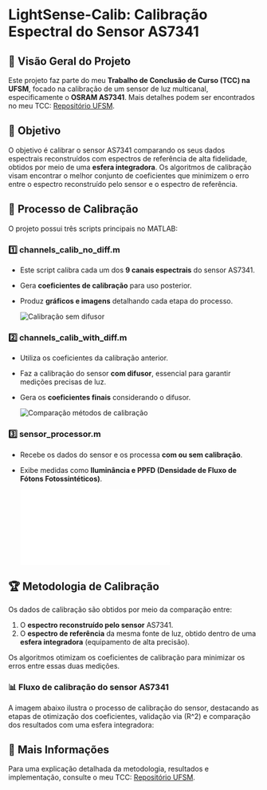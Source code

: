 # LightSense-Calib: Calibração Espectral do Sensor AS7341

## 📌 Visão Geral do Projeto
Este projeto faz parte do meu **Trabalho de Conclusão de Curso (TCC) na UFSM**, focado na calibração de um sensor de luz multicanal, especificamente o **OSRAM AS7341**. Mais detalhes podem ser encontrados no meu TCC: [Repositório UFSM](https://repositorio.ufsm.br/handle/1/32820).

## 🎯 Objetivo
O objetivo é calibrar o sensor AS7341 comparando os seus dados espectrais reconstruídos com espectros de referência de alta fidelidade, obtidos por meio de uma **esfera integradora**. Os algoritmos de calibração visam encontrar o melhor conjunto de coeficientes que minimizem o erro entre o espectro reconstruído pelo sensor e o espectro de referência.

## 🔬 Processo de Calibração
O projeto possui três scripts principais no MATLAB:

### **1️⃣ channels_calib_no_diff.m**
- Este script calibra cada um dos **9 canais espectrais** do sensor AS7341.
- Gera **coeficientes de calibração** para uso posterior.
- Produz **gráficos e imagens** detalhando cada etapa do processo.

  ![Calibração sem difusor](saved_images/CalibrationIdealCoefficients_RB_100.png)

### **2️⃣ channels_calib_with_diff.m**
- Utiliza os coeficientes da calibração anterior.
- Faz a calibração do sensor **com difusor**, essencial para garantir medições precisas de luz.
- Gera os **coeficientes finais** considerando o difusor.

  ![Comparação métodos de calibração](saved_images/Rsquared_eachMethod_eachTrial_diffusers.png)

### **3️⃣ sensor_processor.m**
- Recebe os dados do sensor e os processa **com ou sem calibração**.
- Exibe medidas como **Iluminância e PPFD (Densidade de Fluxo de Fótons Fotossintéticos)**.

  ![Espectro reconstruído RGB](saved_images/SPD_reconstructed_methodsRGB_100.pdf)

## 🏆 Metodologia de Calibração
Os dados de calibração são obtidos por meio da comparação entre:
1. O **espectro reconstruído pelo sensor** AS7341.
2. O **espectro de referência** da mesma fonte de luz, obtido dentro de uma **esfera integradora** (equipamento de alta precisão).

Os algoritmos otimizam os coeficientes de calibração para minimizar os erros entre essas duas medições.

### 📊 Fluxo de calibração do sensor AS7341  
A imagem abaixo ilustra o processo de calibração do sensor, destacando as etapas de otimização dos coeficientes, validação via \(R^2\) e comparação dos resultados com uma esfera integradora:

## 📜 Mais Informações
Para uma explicação detalhada da metodologia, resultados e implementação, consulte o meu TCC: [Repositório UFSM](https://repositorio.ufsm.br/handle/1/32820).

